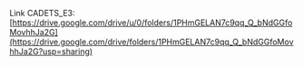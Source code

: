 Link CADETS_E3: [https://drive.google.com/drive/u/0/folders/1PHmGELAN7c9qq_Q_bNdGGfoMovhhJa2G](https://drive.google.com/drive/folders/1PHmGELAN7c9qq_Q_bNdGGfoMovhhJa2G?usp=sharing)
